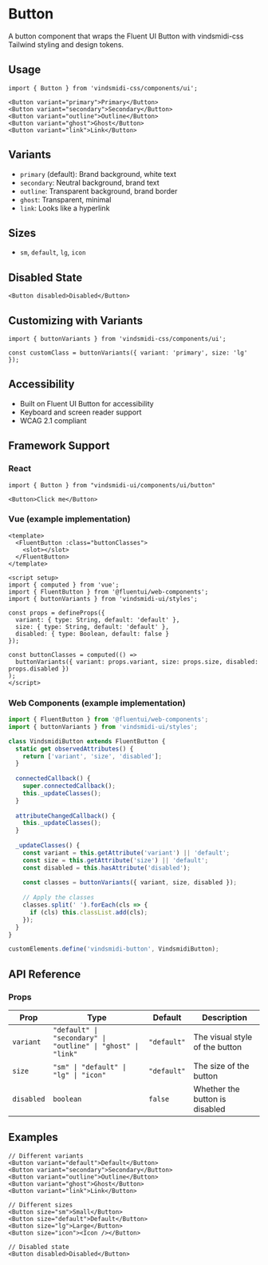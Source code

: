 # Button

A button component that wraps the Fluent UI Button with vindsmidi-css Tailwind styling and design tokens.

## Usage

```tsx
import { Button } from 'vindsmidi-css/components/ui';

<Button variant="primary">Primary</Button>
<Button variant="secondary">Secondary</Button>
<Button variant="outline">Outline</Button>
<Button variant="ghost">Ghost</Button>
<Button variant="link">Link</Button>
```

## Variants

- `primary` (default): Brand background, white text
- `secondary`: Neutral background, brand text
- `outline`: Transparent background, brand border
- `ghost`: Transparent, minimal
- `link`: Looks like a hyperlink

## Sizes

- `sm`, `default`, `lg`, `icon`

## Disabled State

```tsx
<Button disabled>Disabled</Button>
```

## Customizing with Variants

```tsx
import { buttonVariants } from 'vindsmidi-css/components/ui';

const customClass = buttonVariants({ variant: 'primary', size: 'lg' });
```

## Accessibility

- Built on Fluent UI Button for accessibility
- Keyboard and screen reader support
- WCAG 2.1 compliant

## Framework Support

### React

```tsx
import { Button } from "vindsmidi-ui/components/ui/button"

<Button>Click me</Button>
```

### Vue (example implementation)

```vue
<template>
  <FluentButton :class="buttonClasses">
    <slot></slot>
  </FluentButton>
</template>

<script setup>
import { computed } from 'vue';
import { FluentButton } from '@fluentui/web-components';
import { buttonVariants } from 'vindsmidi-ui/styles';

const props = defineProps({
  variant: { type: String, default: 'default' },
  size: { type: String, default: 'default' },
  disabled: { type: Boolean, default: false }
});

const buttonClasses = computed(() =>
  buttonVariants({ variant: props.variant, size: props.size, disabled: props.disabled })
);
</script>
```

### Web Components (example implementation)

```js
import { FluentButton } from '@fluentui/web-components';
import { buttonVariants } from 'vindsmidi-ui/styles';

class VindsmidiButton extends FluentButton {
  static get observedAttributes() {
    return ['variant', 'size', 'disabled'];
  }
  
  connectedCallback() {
    super.connectedCallback();
    this._updateClasses();
  }
  
  attributeChangedCallback() {
    this._updateClasses();
  }
  
  _updateClasses() {
    const variant = this.getAttribute('variant') || 'default';
    const size = this.getAttribute('size') || 'default';
    const disabled = this.hasAttribute('disabled');
    
    const classes = buttonVariants({ variant, size, disabled });
    
    // Apply the classes
    classes.split(' ').forEach(cls => {
      if (cls) this.classList.add(cls);
    });
  }
}

customElements.define('vindsmidi-button', VindsmidiButton);
```

## API Reference

### Props

| Prop | Type | Default | Description |
|------|------|---------|-------------|
| `variant` | `"default" \| "secondary" \| "outline" \| "ghost" \| "link"` | `"default"` | The visual style of the button |
| `size` | `"sm" \| "default" \| "lg" \| "icon"` | `"default"` | The size of the button |
| `disabled` | `boolean` | `false` | Whether the button is disabled |

## Examples

```tsx
// Different variants
<Button variant="default">Default</Button>
<Button variant="secondary">Secondary</Button>
<Button variant="outline">Outline</Button>
<Button variant="ghost">Ghost</Button>
<Button variant="link">Link</Button>

// Different sizes
<Button size="sm">Small</Button>
<Button size="default">Default</Button>
<Button size="lg">Large</Button>
<Button size="icon"><Icon /></Button>

// Disabled state
<Button disabled>Disabled</Button>
```